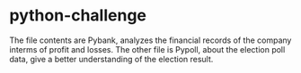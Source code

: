 # python-challenge
The file contents are Pybank, analyzes the financial records of the company interms of profit and losses.
The other file is Pypoll, about the election poll data, give a better understanding of the election result.
